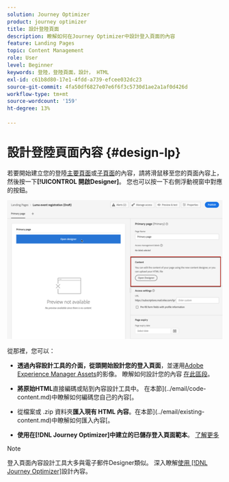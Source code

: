 ```yaml
---
solution: Journey Optimizer
product: journey optimizer
title: 設計登陸頁面
description: 瞭解如何在Journey Optimizer中設計登入頁面的內容
feature: Landing Pages
topic: Content Management
role: User
level: Beginner
keywords: 登陸，登陸頁面，設計， HTML
exl-id: c61b8d80-17e1-4fdd-a739-efcee032dc23
source-git-commit: 4fa50df6827e07e6f6f3c5730d1ae2a1af0d426d
workflow-type: tm+mt
source-wordcount: '159'
ht-degree: 13%

---
```


# 設計登陸頁面內容 {#design-lp}

若要開始建立您的登陸[主要頁面](create-lp.md#configure-primary-page)或[子頁面](create-lp.md#configure-subpages)的內容，請將滑鼠移至您的頁面內容上，然後按一下&#x200B;**[!UICONTROL 開啟Designer]**。 您也可以按一下右側浮動視窗中對應的按鈕。

![](assets/lp_open-designer.png)

從那裡，您可以：

* **透過內容設計工具的介面，從頭開始設計您的登入頁面**，並運用[Adobe Experience Manager Assets](../integrations/assets.md)的影像。 瞭解如何設計您的內容<!--or use built-in templates--> [在此區段](../email/content-from-scratch.md)。

* **將原始HTML**&#x200B;直接編碼或貼到內容設計工具中。 在本節](../email/code-content.md)中瞭解如何編碼您自己的內容[。

* 從檔案或 .zip 資料夾&#x200B;**匯入現有 HTML 內容**。在本節](../email/existing-content.md)中瞭解如何匯入內容[。

* **使用在[!DNL Journey Optimizer]中建立的已儲存登入頁面範本**。 [了解更多](lp-templates.md)

>[!NOTE]
>
>登入頁面內容設計工具大多與電子郵件Designer類似。 深入瞭解[使用 [!DNL Journey Optimizer]](../email/get-started-email-design.md)設計內容。
